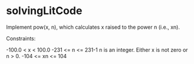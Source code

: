 # solvingLitCode

Implement pow(x, n), which calculates x raised to the power n (i.e., xn).

Constraints:

-100.0 < x < 100.0
-231 <= n <= 231-1
n is an integer.
Either x is not zero or n > 0.
-104 <= xn <= 104
